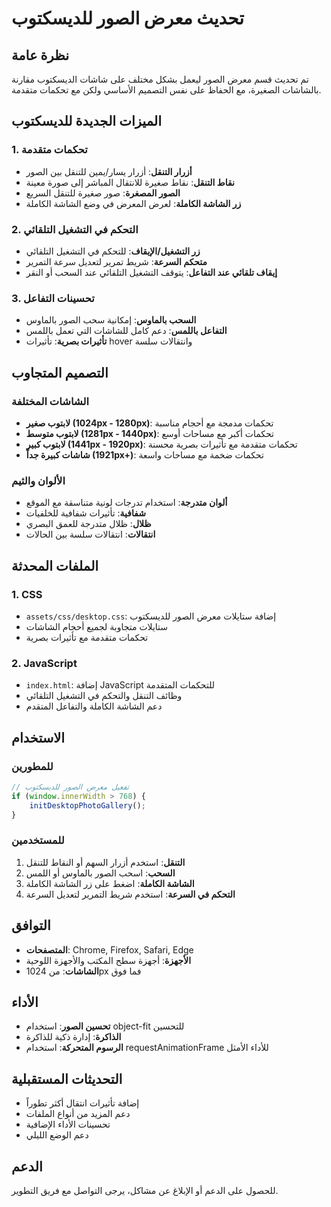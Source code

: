 # تحديث معرض الصور للديسكتوب

## نظرة عامة
تم تحديث قسم معرض الصور ليعمل بشكل مختلف على شاشات الديسكتوب مقارنة بالشاشات الصغيرة، مع الحفاظ على نفس التصميم الأساسي ولكن مع تحكمات متقدمة.

## الميزات الجديدة للديسكتوب

### 1. تحكمات متقدمة
- **أزرار التنقل**: أزرار يسار/يمين للتنقل بين الصور
- **نقاط التنقل**: نقاط صغيرة للانتقال المباشر إلى صورة معينة
- **الصور المصغرة**: صور صغيرة للتنقل السريع
- **زر الشاشة الكاملة**: لعرض المعرض في وضع الشاشة الكاملة

### 2. التحكم في التشغيل التلقائي
- **زر التشغيل/الإيقاف**: للتحكم في التشغيل التلقائي
- **متحكم السرعة**: شريط تمرير لتعديل سرعة التمرير
- **إيقاف تلقائي عند التفاعل**: يتوقف التشغيل التلقائي عند السحب أو النقر

### 3. تحسينات التفاعل
- **السحب بالماوس**: إمكانية سحب الصور بالماوس
- **التفاعل باللمس**: دعم كامل للشاشات التي تعمل باللمس
- **تأثيرات بصرية**: تأثيرات hover وانتقالات سلسة

## التصميم المتجاوب

### الشاشات المختلفة
- **لابتوب صغير (1024px - 1280px)**: تحكمات مدمجة مع أحجام مناسبة
- **لابتوب متوسط (1281px - 1440px)**: تحكمات أكبر مع مساحات أوسع
- **لابتوب كبير (1441px - 1920px)**: تحكمات متقدمة مع تأثيرات بصرية محسنة
- **شاشات كبيرة جداً (1921px+)**: تحكمات ضخمة مع مساحات واسعة

### الألوان والثيم
- **ألوان متدرجة**: استخدام تدرجات لونية متناسقة مع الموقع
- **شفافية**: تأثيرات شفافية للخلفيات
- **ظلال**: ظلال متدرجة للعمق البصري
- **انتقالات**: انتقالات سلسة بين الحالات

## الملفات المحدثة

### 1. CSS
- `assets/css/desktop.css`: إضافة ستايلات معرض الصور للديسكتوب
- ستايلات متجاوبة لجميع أحجام الشاشات
- تحكمات متقدمة مع تأثيرات بصرية

### 2. JavaScript
- `index.html`: إضافة JavaScript للتحكمات المتقدمة
- وظائف التنقل والتحكم في التشغيل التلقائي
- دعم الشاشة الكاملة والتفاعل المتقدم

## الاستخدام

### للمطورين
```javascript
// تفعيل معرض الصور للديسكتوب
if (window.innerWidth > 768) {
    initDesktopPhotoGallery();
}
```

### للمستخدمين
1. **التنقل**: استخدم أزرار السهم أو النقاط للتنقل
2. **السحب**: اسحب الصور بالماوس أو اللمس
3. **الشاشة الكاملة**: اضغط على زر الشاشة الكاملة
4. **التحكم في السرعة**: استخدم شريط التمرير لتعديل السرعة

## التوافق
- **المتصفحات**: Chrome, Firefox, Safari, Edge
- **الأجهزة**: أجهزة سطح المكتب والأجهزة اللوحية
- **الشاشات**: من 1024px فما فوق

## الأداء
- **تحسين الصور**: استخدام object-fit للتحسين
- **الذاكرة**: إدارة ذكية للذاكرة
- **الرسوم المتحركة**: استخدام requestAnimationFrame للأداء الأمثل

## التحديثات المستقبلية
- إضافة تأثيرات انتقال أكثر تطوراً
- دعم المزيد من أنواع الملفات
- تحسينات الأداء الإضافية
- دعم الوضع الليلي

## الدعم
للحصول على الدعم أو الإبلاغ عن مشاكل، يرجى التواصل مع فريق التطوير.
